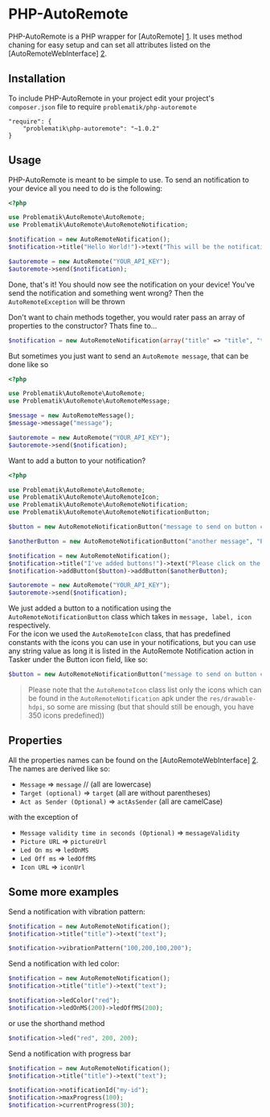 # PHP-AutoRemote

PHP-AutoRemote is a PHP wrapper for [AutoRemote] [1]. It uses method chaning for easy setup and can set all attributes listed on the [AutoRemoteWebInterface] [2].

## Installation

To include PHP-AutoRemote in your project edit your project's `composer.json` file to require `problematik/php-autoremote`
```
"require": {
    "problematik\php-autoremote": "~1.0.2"
}
```
## Usage

PHP-AutoRemote is meant to be simple to use.
To send an notification to your device all you need to do is the following:
```php
<?php

use Problematik\AutoRemote\AutoRemote;
use Problematik\AutoRemote\AutoRemoteNotification;

$notification = new AutoRemoteNotification();
$notification->title("Hello World!")->text("This will be the notification message!");

$autoremote = new AutoRemote("YOUR_API_KEY");
$autoremote->send($notification);
```
Done, that's it! You should now see the notification on your device!
You've send the notification and something went wrong? Then the `AutoRemoteException` will be thrown

Don't want to chain methods together, you would rater pass an array of properties to the constructor? Thats fine to...
```php
$notification = new AutoRemoteNotification(array("title" => "title", "text" => "text");
```
But sometimes you just want to send an `AutoRemote message`, that can be done like so
```php
<?php

use Problematik\AutoRemote\AutoRemote;
use Problematik\AutoRemote\AutoRemoteMessage;

$message = new AutoRemoteMessage();
$message->message("message");

$autoremote = new AutoRemote("YOUR_API_KEY");
$autoremote->send($notification);
```

Want to add a button to your notification?
```php
<?php

use Problematik\AutoRemote\AutoRemote;
use Problematik\AutoRemote\AutoRemoteIcon;
use Problematik\AutoRemote\AutoRemoteNotification;
use Problematik\AutoRemote\AutoRemoteNotificationButton;

$button = new AutoRemoteNotificationButton("message to send on button click", "Click me", AutoRemoteIcon::ACTION_HELP);

$anotherButton = new AutoRemoteNotificationButton("another message", "Edit me!", AutoRemoteIcon::CONTENT_EDIT);

$notification = new AutoRemoteNotification();
$notification->title("I've added buttons!")->text("Please click on the button!");
$notification->addButton($button)->addButton($anotherButton);

$autoremote = new AutoRemote("YOUR_API_KEY");
$autoremote->send($notification);
```
We just added a button to a notification using the `AutoRemoteNotificationButton` class which takes in `message, label, icon` respectively.  
For the icon we used the `AutoRemoteIcon` class, that has predefined constants with the icons you can use in your notifications, but you can use any string value as long it is listed in the AutoRemote Notification action in Tasker under the Button icon field, like so:
```php
$button = new AutoRemoteNotificationButton("message to send on button click", "Click me", "action_help");
```
> Please note that the `AutoRemoteIcon` class list only the icons which can be found in the `AutoRemoteNotification` apk under the `res/drawable-hdpi`, so some are missing (but that should still be enough, you have 350 icons predefined))

## Properties
All the properties names can be found on the [AutoRemoteWebInterface] [2].
The names are derived like so:

* `Message` => `message` // (all are lowercase)
* `Target (optional)` => `target` (all are without parentheses)
* `Act as Sender (Optional)` => `actAsSender` (all are camelCase)

with the exception of

* `Message validity time in seconds (Optional)` => `messageValidity`
* `Picture URL` => `pictureUrl`
* `Led On ms` => `ledOnMS`
* `Led Off ms` => `ledOffMS`
* `Icon URL` => `iconUrl`

## Some more examples
Send a notification with vibration pattern:
```php
$notification = new AutoRemoteNotification();
$notification->title("title")->text("text");

$notification->vibrationPattern("100,200,100,200");
```
Send a notification with led color:
```php
$notification = new AutoRemoteNotification();
$notification->title("title")->text("text");

$notification->ledColor("red");
$notification->ledOnMS(200)->ledOffMS(200);
```
or use the shorthand method
```php
$notification->led("red", 200, 200);
```
Send a notification with progress bar
```php
$notification = new AutoRemoteNotification();
$notification->title("title")->text("text");

$notification->notificationId("my-id");
$notification->maxProgress(100);
$notification->currentProgress(30);
```


[1]:http://joaoapps.com/autoremote/
[2]:http://autoremotejoaomgcd.appspot.com/
